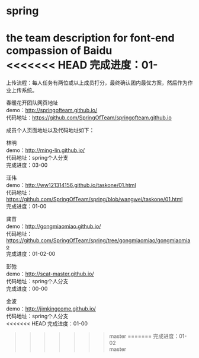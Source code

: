 # spring
the team description for font-end compassion of Baidu<br>
<<<<<<< HEAD
完成进度：01-
=======

上传流程：每人任务有两位或以上成员打分，最终确认团内最优方案，然后作为作业上传系统。

春暖花开团队网页地址<br>
demo：http://springofteam.github.io/<br>
代码地址：https://github.com/SpringOfTeam/springofteam.github.io

成员个人页面地址以及代码地址如下：<br>

林明<br>
demo：http://ming-lin.github.io/<br>
代码地址：spring个人分支<br>
完成进度：03-00<br>

汪伟<br>
demo：http://ww121314156.github.io/taskone/01.html<br>
代码地址：https://github.com/SpringOfTeam/spring/blob/wangwei/taskone/01.html<br>
完成进度：01-00<br>

龚苗<br>
demo：http://gongmiaomiao.github.io/<br>
代码地址：https://github.com/SpringOfTeam/spring/tree/gongmiaomiao/gongmiaomiao<br>
完成进度：01-02-00<br>

彭弛<br>
demo：http://scat-master.github.io/<br>
代码地址：spring个人分支<br>
完成进度：00-00<br>

金波<br>
demo：http://jimkingcome.github.io/<br>
代码地址：spring个人分支<br>
<<<<<<< HEAD
完成进度：01-00<br>
>>>>>>> master
=======
完成进度：01-02<br>
>>>>>>> master

